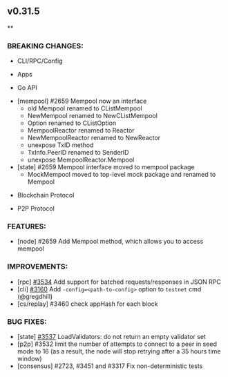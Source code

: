 ## v0.31.5

**

### BREAKING CHANGES:

* CLI/RPC/Config

* Apps

* Go API
- [mempool] \#2659 Mempool now an interface
  * old Mempool renamed to CListMempool
  * NewMempool renamed to NewCListMempool
  * Option renamed to CListOption
  * MempoolReactor renamed to Reactor
  * NewMempoolReactor renamed to NewReactor
  * unexpose TxID method
  * TxInfo.PeerID renamed to SenderID
  * unexpose MempoolReactor.Mempool
- [state] \#2659 Mempool interface moved to mempool package
  * MockMempool moved to top-level mock package and renamed to Mempool

* Blockchain Protocol

* P2P Protocol

### FEATURES:
- [node] \#2659 Add Mempool method, which allows you to access mempool

### IMPROVEMENTS:
- [rpc] [\#3534](https://github.com/tendermint/tendermint/pull/3534) Add support for batched requests/responses in JSON RPC
- [cli] [\#3160](https://github.com/tendermint/tendermint/issues/3160) Add `-config=<path-to-config>` option to `testnet` cmd (@gregdhill)
- [cs/replay] \#3460 check appHash for each block

### BUG FIXES:
- [state] [\#3537](https://github.com/tendermint/tendermint/pull/3537#issuecomment-482711833) LoadValidators: do not return an empty validator set
- [p2p] \#3532 limit the number of attempts to connect to a peer in seed mode
  to 16 (as a result, the node will stop retrying after a 35 hours time window)
- [consensus] \#2723, \#3451 and \#3317 Fix non-deterministic tests
